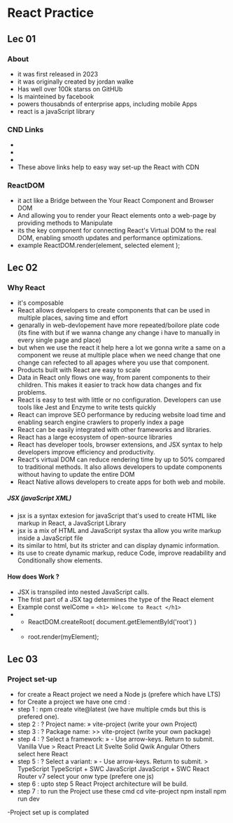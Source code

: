 # React Practice
## Lec 01
### About 
- it was first released in 2023 
- it was originally created by jordan walke
- Has well over 100k starss on GitHUb
- Is mainteined by facebook
- powers thousabnds of enterprise apps, including mobile Apps
- react is a javaScript library

### CND Links
- <script crossorigin src="https://unpkg.com/react@16/umd/react.development.js"></script>
- <script crossorigin src="https://unpkg.com/react-dom@16/umd/react-dom.development.js"></script>
- <script src="https://unpkg.com/babel-standalone@6/babel.min.js"></script>
- These above links help to easy way set-up the React with CDN
### ReactDOM 
- it act like a Bridge between the Your React Component and Browser DOM
- And allowing you to render your React elements onto a web-page by providing methods to Manipulate
- its the key component for connecting React's Virtual DOM to the real DOM, enabling smooth updates and performance optimizations.
- example 
   ReactDOM.render(element, selected element );

## Lec 02
### Why React 
   - it's composable
   -  React allows developers to create components that can be used in multiple places, saving time and effort
   - genarally in web-devlopement have more repeated/boilore plate code (its fine with but if we wanna change any change i have to manually in every single page and place)
   - but when we use the react it help here a lot we gonna write a same on a component we reuse at multiple place when we need change that one change can refected to all apages where you use that component.
   - Products built with React are easy to scale 
   -  Data in React only flows one way, from parent components to their children. This makes it easier to track how data changes and fix problems.
   - React is easy to test with little or no configuration. Developers can use tools like Jest and Enzyme to write tests quickly
   - React can improve SEO performance by reducing website load time and enabling search engine crawlers to properly index a page
   - React can be easily integrated with other frameworks and libraries. 
   - React has a large ecosystem of open-source libraries
   - React has developer tools, browser extensions, and JSX syntax to help developers improve efficiency and productivity.
   - React's virtual DOM can reduce rendering time by up to 50% compared to traditional methods. It also allows developers to update components without having to update the entire DOM
   -  React Native allows developers to create apps for both web and mobile.

##### JSX (javaScript XML)
   - jsx is a syntax extesion for javaScript that's used to create HTML like markup in React, a JavaScript Library
   - jsx is a mix of HTML and JavaScript systax tha allow you write markup inside a JavaScript file 
   - its similar to html, but its stricter and can display dynamic information.
   - its use to create dynamic markup, reduce Code, improve readability and Conditionally show elements.
   #### How does Work ?
   - JSX is transpiled into nested JavaScript calls.
   - The frist part of a JSX tag determines the type of the React element 
   - Example const welCome = `<h1> Welcome to React </h1>`    
   - - ReactDOM.createRoot( document.getElementById('root') )
   - - root.render(myElement);
## Lec 03
   ### Project set-up
   - for create a React project we need a Node js (prefere which have LTS)
   - for Create a project we have one cmd :
   - step 1 : npm create vite@latest (we have multiple cmds but this is prefered one).
   - step 2 : ? Project name: » vite-project (write your own Project)
   - step 3 : ? Package name: >> vite-project (write your own package)
   - step 4 : 
              ? Select a framework: » - Use arrow-keys. Return to submit.
                  Vanilla
                  Vue
               >  React
                  Preact
                  Lit
                  Svelte
                  Solid
                  Qwik
                  Angular
                  Others  
      select here React 
   - step 5 : 
            ? Select a variant: » - Use arrow-keys. Return to submit.
               >   TypeScript
               TypeScript + SWC
               JavaScript
               JavaScript + SWC
               React Router v7 
            select your onw type (prefere one js)
   - step 6 : upto step 5 React Project architecture will be build.
   - step 7 : to run the Project use these cmd
               cd vite-project
               npm install
               npm run dev

-Project set up is complated